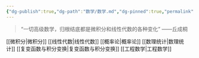 ```yaml
---
{"dg-publish":true,"dg-path":"数学/数学.md","dg-pinned":true,"permalink":"/数学/数学/","pinned":true,"dgPassFrontmatter":true,"noteIcon":"","created":"2024-05-21T15:20:28.303+08:00","updated":"2024-05-31T19:17:17.340+08:00"}
---
```


>“一切高级数学，归根结底都是微积分和线性代数的各种变化”
>——丘成桐

[[微积分\|微积分]]
[[线性代数\|线性代数]]
[[概率论\|概率论]]
[[数理统计\|数理统计]]
[[复变函数与积分变换\|复变函数与积分变换]]
[[工程数学\|工程数学]]



